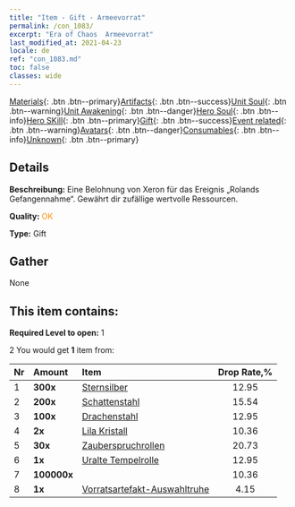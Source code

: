 ```yaml
---
title: "Item - Gift - Armeevorrat"
permalink: /con_1083/
excerpt: "Era of Chaos  Armeevorrat"
last_modified_at: 2021-04-23
locale: de
ref: "con_1083.md"
toc: false
classes: wide
---
```

 [Materials](/ItemsDE/){: .btn .btn--primary}[Artifacts](/ItemsDE/Artifacts/){: .btn .btn--success}[Unit Soul](/ItemsDE/UnitSoul/){: .btn .btn--warning}[Unit Awakening](/ItemsDE/UnitAwakening/){: .btn .btn--danger}[Hero Soul](/ItemsDE/HeroSoul/){: .btn .btn--info}[Hero SKill](/ItemsDE/HeroSkill/){: .btn .btn--primary}[Gift](/ItemsDE/Gift/){: .btn .btn--success}[Event related](/ItemsDE/Events/){: .btn .btn--warning}[Avatars](/ItemsDE/Avatars/){: .btn .btn--danger}[Consumables](/ItemsDE/Consumables/){: .btn .btn--info}[Unknown](/ItemsDE/Unknown/){: .btn .btn--primary}

## Details
 **Beschreibung:** Eine Belohnung von Xeron für das Ereignis „Rolands Gefangennahme“. Gewährt dir zufällige wertvolle Ressourcen.

 **Quality:** <span style="color: #FF8C00">OK</span>

 **Type:** Gift

## Gather

  None

## This item contains:

 **Required Level to open:** 1

 2 You would get **1** item  from:

  | Nr | Amount |     Item    | Drop Rate,% |
  |:---|:-------|:------------|:---------:|
  | 1 |  **300x** | [Sternsilber](/ItemsDE/con_882/) | 12.95 | 
  | 2 |  **200x** | [Schattenstahl](/ItemsDE/con_881/) | 15.54 | 
  | 3 |  **100x** | [Drachenstahl](/ItemsDE/con_880/) | 12.95 | 
  | 4 |  **2x** | [Lila Kristall](/ItemsDE/con_720/) | 10.36 | 
  | 5 |  **30x** | [Zauberspruchrollen](/ItemsDE/con_694/) | 20.73 | 
  | 6 |  **1x** | [Uralte Tempelrolle](/ItemsDE/con_697/) | 12.95 | 
  | 7 |  **100000x** | <i class="fas fa-coins"/> | 10.36 | 
  | 8 |  **1x** | [Vorratsartefakt-Auswahltruhe](/ItemsDE/con_1084/) | 4.15 | 
